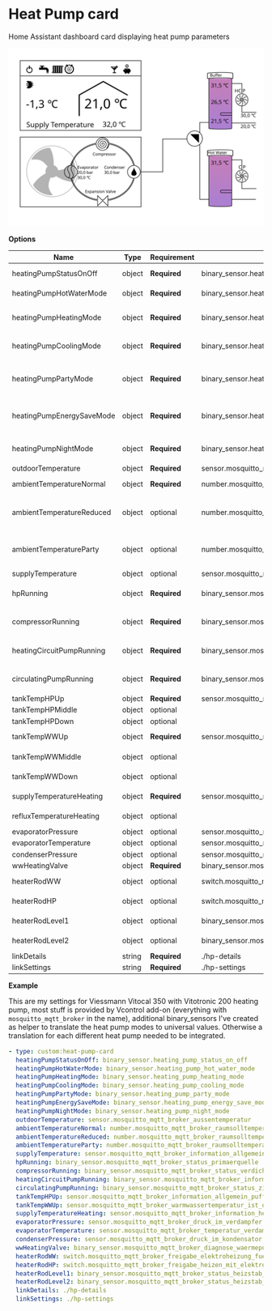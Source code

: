 # Heat Pump card

Home Assistant dashboard card displaying heat pump parameters

![Example picture of the heat pump card.](https://raw.githubusercontent.com/ManfredTremmel/home-assistant-heat-pump-card/refs/heads/main/dist/heat-pump-card/heat-pump.svg)

**Options**

| Name | Type | Requirement | Default | Description
| ---- | ---- | ----------- | ------- | -----------
| heatingPumpStatusOnOff | object | **Required** | binary_sensor.heating_pump_status_on_off | if heating pump is off, power symbol is displayed
| heatingPumpHotWaterMode | object | **Required** | binary_sensor.heating_pump_hot_water_mode | Hot Water Mode, when on, faucet symbol is displayed
| heatingPumpHeatingMode | object | **Required** | binary_sensor.heating_pump_heating_mode | if Heating Mode is on, radiator symbol is displayed
| heatingPumpCoolingMode | object | **Required** | binary_sensor.heating_pump_cooling_mode | in Cooling Mode, the cooling symbol is displayed
| heatingPumpPartyMode | object | **Required** | binary_sensor.heating_pump_party_mode | in Party Mode the drinking glass symbol and `ambientTemperatureParty` (when set) is displayed
| heatingPumpEnergySaveMode | object | **Required** | binary_sensor.heating_pump_energy_save_mode | in Energy Saving Mode the piggybank symbol and `ambientTemperatureReduced` (when set) is displayed
| heatingPumpNightMode | object | **Required** | binary_sensor.heating_pump_night_mode | Night Mode switches between sun and moon symbol
| outdoorTemperature | object | **Required** | sensor.mosquitto_mqtt_broker_aussentemperatur | Outdoor Temperature
| ambientTemperatureNormal | object | **Required** | number.mosquitto_mqtt_broker_raumsolltemperatur_normal | Ambient Temperature normal
| ambientTemperatureReduced | object | optional | number.mosquitto_mqtt_broker_raumsolltemperatur_reduziert | Ambient Temperature reduced (used when `heatingPumpEnergySaveMode` is on)
| ambientTemperatureParty | object | optional | number.mosquitto_mqtt_broker_raumsolltemperatur_party | Ambient Temperature Party (used when `heatingPumpPartyMode` is on)
| supplyTemperature | object | optional | sensor.mosquitto_mqtt_broker_information_allgemein_anlagenvorlauftemperatur_0_95 | Supply Temperature
| hpRunning | object | **Required** | binary_sensor.mosquitto_mqtt_broker_status_primaerquelle | When Primary Source is active, the fan animation is running
| compressorRunning | object | **Required** | binary_sensor.mosquitto_mqtt_broker_status_verdichter | Binary sensor which detects if Compressor is running
| heatingCircuitPumpRunning | object | **Required** | binary_sensor.mosquitto_mqtt_broker_information_heizkreis_hk2_heizkreispumpe_0_1 | Binary sensor which detects if Heating Circuit Pump is running
| circulatingPumpRunning | object | **Required** | binary_sensor.mosquitto_mqtt_broker_status_zirklulationspumpe_2 | Binary sensor which detects if Circulating Pump is running
| tankTempHPUp | object | **Required** | sensor.mosquitto_mqtt_broker_information_allgemein_pufferspeichertemperatur_0_95 | Buffer Temperature up
| tankTempHPMiddle | object | optional |  | Buffer Temperature middle
| tankTempHPDown | object | optional |  | Buffer Temperature down
| tankTempWWUp | object | **Required** | sensor.mosquitto_mqtt_broker_warmwassertemperatur_ist_oben | Hot Water Buffer Temperature up
| tankTempWWMiddle | object | optional |  | Hot Water Buffer Temperature middle
| tankTempWWDown | object | optional |  | Hot Water Buffer Temperature down
| supplyTemperatureHeating | object | **Required** | sensor.mosquitto_mqtt_broker_information_heizkreis_hk2_vorlauftemperatur_sekundaer_2_0_95 | Supply Temperature Heating
| refluxTemperatureHeating | object | optional |  | Reflux Temperature Heating
| evaporatorPressure | object | optional | sensor.mosquitto_mqtt_broker_druck_im_verdampfer | Evaporator Pressure
| evaporatorTemperature | object | optional | sensor.mosquitto_mqtt_broker_temperatur_verdampfer | Evaporator Temperature
| condenserPressure | object | optional | sensor.mosquitto_mqtt_broker_druck_im_kondensator | Condenser Pressure
| wwHeatingValve | object | **Required** | binary_sensor.mosquitto_mqtt_broker_diagnose_waermepumpe_3_w_ventil_heizen_ww1_0_heizen_1_ww | Heating/Hot Water Valve
| heaterRodWW | object | optional | switch.mosquitto_mqtt_broker_freigabe_elektroheizung_fuer_ww_bereitung | Heater Rod Hot Water is active
| heaterRodHP | object | optional | switch.mosquitto_mqtt_broker_freigabe_heizen_mit_elektro | Heater Rod Heating is active
| heaterRodLevel1 | object | optional | binary_sensor.mosquitto_mqtt_broker_status_heizstab_stufe_1 | Heater Rod is using Level 1
| heaterRodLevel2 | object | optional | binary_sensor.mosquitto_mqtt_broker_status_heizstab_stufe_2 | Heater Rod is using Level 2
| linkDetails | string | **Required** | ./hp-details | Link to details page
| linkSettings | string | **Required** | ./hp-settings | Link to settings page


**Example**

This are my settings for Viessmann Vitocal 350 with Vitotronic 200 heating pump, most stuff is provided by Vcontrol add-on (everything with `mosquitto_mqtt_broker` in the name),
additional binary_sensors I've created as helper to translate the heat pump modes to universal values. Otherwise a translation for each different heat pump needed to be integrated.

```yaml
- type: custom:heat-pump-card
  heatingPumpStatusOnOff: binary_sensor.heating_pump_status_on_off
  heatingPumpHotWaterMode: binary_sensor.heating_pump_hot_water_mode
  heatingPumpHeatingMode: binary_sensor.heating_pump_heating_mode
  heatingPumpCoolingMode: binary_sensor.heating_pump_cooling_mode
  heatingPumpPartyMode: binary_sensor.heating_pump_party_mode
  heatingPumpEnergySaveMode: binary_sensor.heating_pump_energy_save_mode
  heatingPumpNightMode: binary_sensor.heating_pump_night_mode
  outdoorTemperature: sensor.mosquitto_mqtt_broker_aussentemperatur
  ambientTemperatureNormal: number.mosquitto_mqtt_broker_raumsolltemperatur_normal
  ambientTemperatureReduced: number.mosquitto_mqtt_broker_raumsolltemperatur_reduziert
  ambientTemperatureParty: number.mosquitto_mqtt_broker_raumsolltemperatur_party
  supplyTemperature: sensor.mosquitto_mqtt_broker_information_allgemein_anlagenvorlauftemperatur_0_95
  hpRunning: binary_sensor.mosquitto_mqtt_broker_status_primaerquelle
  compressorRunning: binary_sensor.mosquitto_mqtt_broker_status_verdichter
  heatingCircuitPumpRunning: binary_sensor.mosquitto_mqtt_broker_information_heizkreis_hk2_heizkreispumpe_0_1
  circulatingPumpRunning: binary_sensor.mosquitto_mqtt_broker_status_zirklulationspumpe_2
  tankTempHPUp: sensor.mosquitto_mqtt_broker_information_allgemein_pufferspeichertemperatur_0_95
  tankTempWWUp: sensor.mosquitto_mqtt_broker_warmwassertemperatur_ist_oben
  supplyTemperatureHeating: sensor.mosquitto_mqtt_broker_information_heizkreis_hk2_vorlauftemperatur_sekundaer_2_0_95
  evaporatorPressure: sensor.mosquitto_mqtt_broker_druck_im_verdampfer
  evaporatorTemperature: sensor.mosquitto_mqtt_broker_temperatur_verdampfer
  condenserPressure: sensor.mosquitto_mqtt_broker_druck_im_kondensator
  wwHeatingValve: binary_sensor.mosquitto_mqtt_broker_diagnose_waermepumpe_3_w_ventil_heizen_ww1_0_heizen_1_ww
  heaterRodWW: switch.mosquitto_mqtt_broker_freigabe_elektroheizung_fuer_ww_bereitung
  heaterRodHP: switch.mosquitto_mqtt_broker_freigabe_heizen_mit_elektro
  heaterRodLevel1: binary_sensor.mosquitto_mqtt_broker_status_heizstab_stufe_1
  heaterRodLevel2: binary_sensor.mosquitto_mqtt_broker_status_heizstab_stufe_2
  linkDetails: ./hp-details
  linkSettings: ./hp-settings
```
